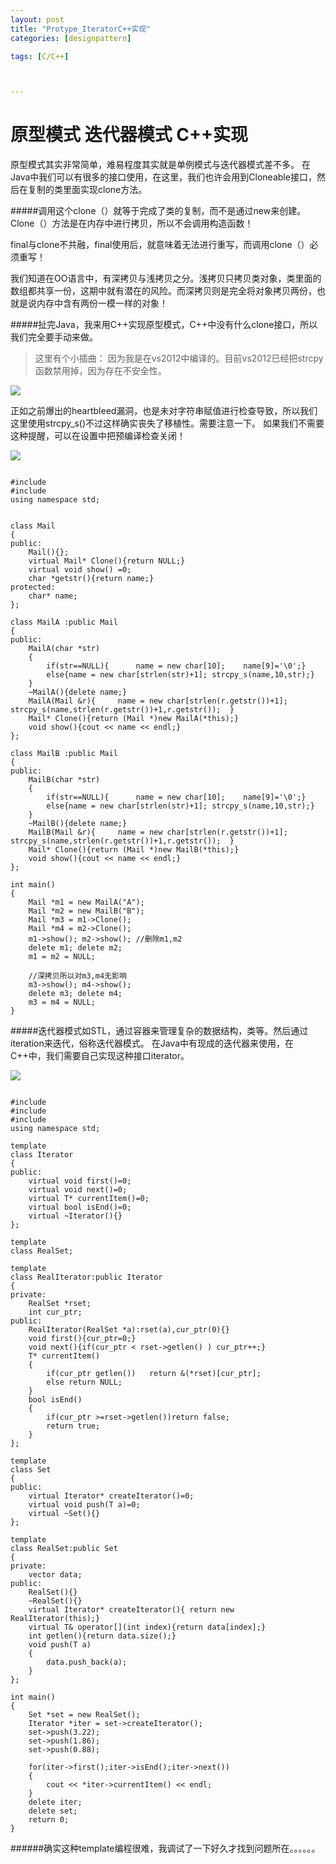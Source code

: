 ```yaml
---
layout: post
title: "Protype_IteratorC++实现"
categories: [designpattern]

tags: [C/C++]



---
```

原型模式 迭代器模式 C++实现
============================
原型模式其实非常简单，难易程度其实就是单例模式与迭代器模式差不多。
在Java中我们可以有很多的接口使用，在这里，我们也许会用到Cloneable接口，然后在复制的类里面实现clone方法。

#####调用这个clone（）就等于完成了类的复制，而不是通过new来创建。Clone（）方法是在内存中进行拷贝，所以不会调用构造函数！

final与clone不共融，final使用后，就意味着无法进行重写，而调用clone（）必须重写！

我们知道在OO语言中，有深拷贝与浅拷贝之分。浅拷贝只拷贝类对象，类里面的数组都共享一份，这期中就有潜在的风险。而深拷贝则是完全将对象拷贝两份，也就是说内存中含有两份一模一样的对象！

#####扯完Java，我来用C++实现原型模式，C++中没有什么clone接口，所以我们完全要手动来做。

> 这里有个小插曲：
因为我是在vs2012中编译的。目前vs2012已经把strcpy函数禁用掉，因为存在不安全性。

![](/assets/pic/70658.png)

正如之前爆出的heartbleed漏洞，也是未对字符串赋值进行检查导致，所以我们这里使用strcpy_s()不过这样确实丧失了移植性。需要注意一下。
如果我们不需要这种提醒，可以在设置中把预编译检查关闭！

![](/assets/pic/71649.png)

<pre><code>
#include<iostream>
#include<string>
using namespace std;
 
 
class Mail
{
public:
    Mail(){};
    virtual Mail* Clone(){return NULL;}
    virtual void show() =0;
    char *getstr(){return name;}
protected:
    char* name;
};
 
class MailA :public Mail
{
public:
    MailA(char *str)
    {
        if(str==NULL){      name = new char[10];    name[9]='\0';}
        else{name = new char[strlen(str)+1]; strcpy_s(name,10,str);}
    }
    ~MailA(){delete name;}
    MailA(Mail &r){     name = new char[strlen(r.getstr())+1]; strcpy_s(name,strlen(r.getstr())+1,r.getstr());  }
    Mail* Clone(){return (Mail *)new MailA(*this);}
    void show(){cout << name << endl;}
};
 
class MailB :public Mail
{
public:
    MailB(char *str)
    {
        if(str==NULL){      name = new char[10];    name[9]='\0';}
        else{name = new char[strlen(str)+1]; strcpy_s(name,10,str);}
    }
    ~MailB(){delete name;}
    MailB(Mail &r){     name = new char[strlen(r.getstr())+1]; strcpy_s(name,strlen(r.getstr())+1,r.getstr());  }
    Mail* Clone(){return (Mail *)new MailB(*this);}
    void show(){cout << name << endl;}
};
 
int main()
{
    Mail *m1 = new MailA("A");
    Mail *m2 = new MailB("B");
    Mail *m3 = m1->Clone();
    Mail *m4 = m2->Clone();
    m1->show(); m2->show(); //删除m1,m2  
    delete m1; delete m2;     
    m1 = m2 = NULL;  
 
    //深拷贝所以对m3,m4无影响  
    m3->show(); m4->show();  
    delete m3; delete m4;  
    m3 = m4 = NULL;  
}
</code></pre>

#####迭代器模式如STL，通过容器来管理复杂的数据结构，类等。然后通过iteration来迭代，俗称迭代器模式。
在Java中有现成的迭代器来使用，在C++中，我们需要自己实现这种接口iterator。

![](/assets/pic/3617.png)

<pre><code>
#include<iostream>
#include<string>
#include <vector>
using namespace std;
 
template <class T>
class Iterator
{
public:
    virtual void first()=0;
    virtual void next()=0;
    virtual T* currentItem()=0;
    virtual bool isEnd()=0;
    virtual ~Iterator(){}
};
 
template <class T>
class RealSet;
 
template <class T>
class RealIterator:public Iterator <T>
{
private:
    RealSet<T> *rset;
    int cur_ptr;
public:
    RealIterator(RealSet<T> *a):rset(a),cur_ptr(0){}
    void first(){cur_ptr=0;}
    void next(){if(cur_ptr < rset->getlen() ) cur_ptr++;}
    T* currentItem()
    {
        if(cur_ptr <rset->getlen())   return &(*rset)[cur_ptr];
        else return NULL;
    }
    bool isEnd()
    {
        if(cur_ptr >=rset->getlen())return false;
        return true;
    }
};
 
template <class T>
class Set
{
public:
    virtual Iterator<T>* createIterator()=0;
    virtual void push(T a)=0;
    virtual ~Set(){}
};
 
template <class T>
class RealSet:public Set<T>
{
private:
    vector<T> data;
public:
    RealSet(){}
    ~RealSet(){}
    virtual Iterator<T>* createIterator(){ return new RealIterator<T>(this);}
    virtual T& operator[](int index){return data[index];}
    int getlen(){return data.size();}
    void push(T a)
    {
        data.push_back(a);
    }
};
 
int main()
{
    Set<double> *set = new RealSet<double>();
    Iterator<double> *iter = set->createIterator();
    set->push(3.22);
    set->push(1.86);
    set->push(0.88);
 
    for(iter->first();iter->isEnd();iter->next())
    {
        cout << *iter->currentItem() << endl;
    }
    delete iter;
    delete set;
    return 0;
}
</code></pre>

######确实这种template编程很难，我调试了一下好久才找到问题所在。。。。。。
